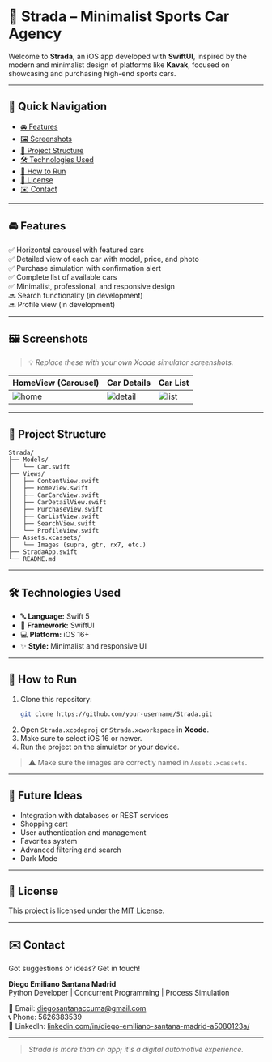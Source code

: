 # 🚗 Strada – Minimalist Sports Car Agency

Welcome to **Strada**, an iOS app developed with **SwiftUI**, inspired by the modern and minimalist design of platforms like **Kavak**, focused on showcasing and purchasing high-end sports cars.

---

## 🧭 Quick Navigation

- [🚘 Features](#-features)
- [🖼️ Screenshots](#-screenshots)
- [📁 Project Structure](#-project-structure)
- [🛠️ Technologies Used](#-technologies-used)
- [🚀 How to Run](#-how-to-run)
- [📄 License](#-license)
- [✉️ Contact](#-contact)

---

## 🚘 Features

✅ Horizontal carousel with featured cars  
✅ Detailed view of each car with model, price, and photo  
✅ Purchase simulation with confirmation alert  
✅ Complete list of available cars  
✅ Minimalist, professional, and responsive design  
🔜 Search functionality (in development)  
🔜 Profile view (in development)

---

## 🖼️ Screenshots

> 💡 *Replace these with your own Xcode simulator screenshots.*

| HomeView (Carousel) | Car Details | Car List |
|---------------------|-------------|----------|
| ![home](screenshots/home.png) | ![detail](screenshots/detail.png) | ![list](screenshots/list.png) |

---

## 📁 Project Structure

```
Strada/
├── Models/
│   └── Car.swift
├── Views/
│   ├── ContentView.swift
│   ├── HomeView.swift
│   ├── CarCardView.swift
│   ├── CarDetailView.swift
│   ├── PurchaseView.swift
│   ├── CarListView.swift
│   ├── SearchView.swift
│   └── ProfileView.swift
├── Assets.xcassets/
│   └── Images (supra, gtr, rx7, etc.)
├── StradaApp.swift
└── README.md
```

---

## 🛠️ Technologies Used

- 🔤 **Language:** Swift 5  
- 🧱 **Framework:** SwiftUI  
- 💻 **Platform:** iOS 16+  
- ✨ **Style:** Minimalist and responsive UI  

---

## 🚀 How to Run

1. Clone this repository:  
   ```bash
   git clone https://github.com/your-username/Strada.git
   ```
2. Open `Strada.xcodeproj` or `Strada.xcworkspace` in **Xcode**.  
3. Make sure to select iOS 16 or newer.  
4. Run the project on the simulator or your device.

> ⚠️ Make sure the images are correctly named in `Assets.xcassets`.

---

## 🧪 Future Ideas

- Integration with databases or REST services  
- Shopping cart  
- User authentication and management  
- Favorites system  
- Advanced filtering and search  
- Dark Mode  

---

## 📄 License

This project is licensed under the [MIT License](LICENSE).

---

## ✉️ Contact

Got suggestions or ideas? Get in touch!

**Diego Emiliano Santana Madrid**  
Python Developer | Concurrent Programming | Process Simulation  

📧 Email: diegosantanaccuma@gmail.com  
📞 Phone: 5626383539  
🔗 LinkedIn: [linkedin.com/in/diego-emiliano-santana-madrid-a5080123a/](https://www.linkedin.com/in/diego-emiliano-santana-madrid-a5080123a/)  

---

> _Strada is more than an app; it's a digital automotive experience._
